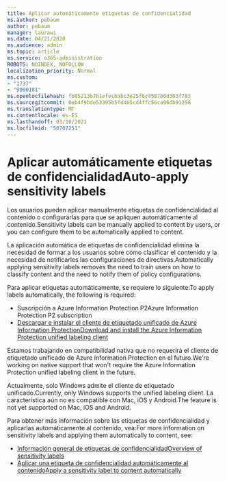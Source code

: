```yaml
---
title: Aplicar automáticamente etiquetas de confidencialidad
ms.author: pebaum
author: pebaum
manager: laurawi
ms.date: 04/21/2020
ms.audience: admin
ms.topic: article
ms.service: o365-administration
ROBOTS: NOINDEX, NOFOLLOW
localization_priority: Normal
ms.custom:
- "1737"
- "9000181"
ms.openlocfilehash: fb05213b7b1efecbabc3e25f6c4587b0d303f783
ms.sourcegitcommit: 0eb4f9bde53395b5fd4b5cd4ffc56ca96db91298
ms.translationtype: MT
ms.contentlocale: es-ES
ms.lasthandoff: 03/10/2021
ms.locfileid: "50707251"
---
```

# <a name="auto-apply-sensitivity-labels"></a><span data-ttu-id="0990e-102">Aplicar automáticamente etiquetas de confidencialidad</span><span class="sxs-lookup"><span data-stu-id="0990e-102">Auto-apply sensitivity labels</span></span>

<span data-ttu-id="0990e-103">Los usuarios pueden aplicar manualmente etiquetas de confidencialidad al contenido o configurarlas para que se apliquen automáticamente al contenido.</span><span class="sxs-lookup"><span data-stu-id="0990e-103">Sensitivity labels can be manually applied to content by users, or you can configure them to be automatically applied to content.</span></span>

<span data-ttu-id="0990e-104">La aplicación automática de etiquetas de confidencialidad elimina la necesidad de formar a los usuarios sobre cómo clasificar el contenido y la necesidad de notificarles las configuraciones de directivas.</span><span class="sxs-lookup"><span data-stu-id="0990e-104">Automatically applying sensitivity labels removes the need to train users on how to classify content and the need to notify them of policy configurations.</span></span>

<span data-ttu-id="0990e-105">Para aplicar etiquetas automáticamente, se requiere lo siguiente:</span><span class="sxs-lookup"><span data-stu-id="0990e-105">To apply labels automatically, the following is required:</span></span>

- <span data-ttu-id="0990e-106">Suscripción a Azure Information Protection P2</span><span class="sxs-lookup"><span data-stu-id="0990e-106">Azure Information Protection P2 subscription</span></span>
- [<span data-ttu-id="0990e-107">Descargar e instalar el cliente de etiquetado unificado de Azure Information Protection</span><span class="sxs-lookup"><span data-stu-id="0990e-107">Download and install the Azure Information Protection unified labeling client</span></span>](https://docs.microsoft.com/azure/information-protection/rms-client/install-unifiedlabelingclient-app)

<span data-ttu-id="0990e-108">Estamos trabajando en compatibilidad nativa que no requerirá el cliente de etiquetado unificado de Azure Information Protection en el futuro.</span><span class="sxs-lookup"><span data-stu-id="0990e-108">We're working on native support that won't require the Azure Information Protection unified labeling client in the future.</span></span>

<span data-ttu-id="0990e-109">Actualmente, solo Windows admite el cliente de etiquetado unificado.</span><span class="sxs-lookup"><span data-stu-id="0990e-109">Currently, only Windows supports the unified labeling client.</span></span>  <span data-ttu-id="0990e-110">La característica aún no es compatible con Mac, iOS y Android.</span><span class="sxs-lookup"><span data-stu-id="0990e-110">The feature is not yet supported on Mac, iOS and Android.</span></span>

<span data-ttu-id="0990e-111">Para obtener más información sobre las etiquetas de confidencialidad y aplicarlas automáticamente al contenido, vea:</span><span class="sxs-lookup"><span data-stu-id="0990e-111">For more information on sensitivity labels and applying them automatically to content,  see:</span></span>

- [<span data-ttu-id="0990e-112">Información general de etiquetas de confidencialidad</span><span class="sxs-lookup"><span data-stu-id="0990e-112">Overview of sensitivity labels</span></span>](https://docs.microsoft.com/microsoft-365/compliance/sensitivity-labels)
- [<span data-ttu-id="0990e-113">Aplicar una etiqueta de confidencialidad automáticamente al contenido</span><span class="sxs-lookup"><span data-stu-id="0990e-113">Apply a sensitivity label to content automatically</span></span>](https://docs.microsoft.com/microsoft-365/compliance/apply-sensitivity-label-automatically)